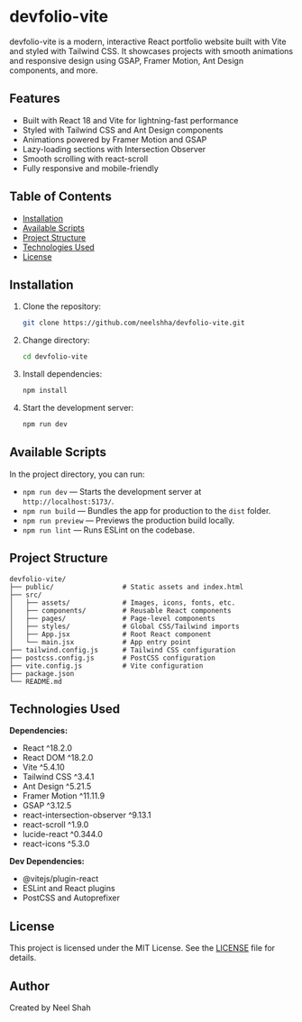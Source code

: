 # devfolio-vite

devfolio-vite is a modern, interactive React portfolio website built with Vite and styled with Tailwind CSS. It showcases projects with smooth animations and responsive design using GSAP, Framer Motion, Ant Design components, and more.

## Features

- Built with React 18 and Vite for lightning-fast performance
- Styled with Tailwind CSS and Ant Design components
- Animations powered by Framer Motion and GSAP
- Lazy-loading sections with Intersection Observer
- Smooth scrolling with react-scroll
- Fully responsive and mobile-friendly

## Table of Contents

- [Installation](#installation)
- [Available Scripts](#available-scripts)
- [Project Structure](#project-structure)
- [Technologies Used](#technologies-used)
- [License](#license)

## Installation

1. Clone the repository:
   ```bash
   git clone https://github.com/neelshha/devfolio-vite.git
   ```
2. Change directory:
   ```bash
   cd devfolio-vite
   ```
3. Install dependencies:
   ```bash
   npm install
   ```
4. Start the development server:
   ```bash
   npm run dev
   ```

## Available Scripts

In the project directory, you can run:

- `npm run dev` — Starts the development server at `http://localhost:5173/`.
- `npm run build` — Bundles the app for production to the `dist` folder.
- `npm run preview` — Previews the production build locally.
- `npm run lint` — Runs ESLint on the codebase.

## Project Structure

```
devfolio-vite/
├── public/                 # Static assets and index.html
├── src/
│   ├── assets/             # Images, icons, fonts, etc.
│   ├── components/         # Reusable React components
│   ├── pages/              # Page-level components
│   ├── styles/             # Global CSS/Tailwind imports
│   ├── App.jsx             # Root React component
│   └── main.jsx            # App entry point
├── tailwind.config.js      # Tailwind CSS configuration
├── postcss.config.js       # PostCSS configuration
├── vite.config.js          # Vite configuration
├── package.json
└── README.md
```

## Technologies Used

**Dependencies:**
- React ^18.2.0
- React DOM ^18.2.0
- Vite ^5.4.10
- Tailwind CSS ^3.4.1
- Ant Design ^5.21.5
- Framer Motion ^11.11.9
- GSAP ^3.12.5
- react-intersection-observer ^9.13.1
- react-scroll ^1.9.0
- lucide-react ^0.344.0
- react-icons ^5.3.0

**Dev Dependencies:**
- @vitejs/plugin-react
- ESLint and React plugins
- PostCSS and Autoprefixer

## License

This project is licensed under the MIT License. See the [LICENSE](LICENSE) file for details.

## Author

Created by Neel Shah 
